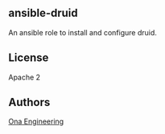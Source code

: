 ## ansible-druid

An ansible role to install and configure druid.

## License

Apache 2

## Authors

[Ona Engineering](https://ona.io)
